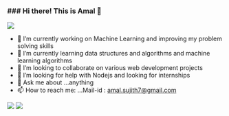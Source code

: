 ### ### Hi there! This is Amal 👋
![](https://komarev.com/ghpvc/?username=AmalSujith7)

- 🔭 I’m currently working on Machine Learning and improving my problem solving skills
- 🌱 I’m currently learning data structures and algorithms and machine learning algorithms
- 👯 I’m looking to collaborate on various web development projects
- 🤔 I’m looking for help with Nodejs and looking for internships
- 💬 Ask me about ...anything
- 📫 How to reach me: ...Mail-id : amal.sujith7@gmail.com

<img src="https://github-readme-stats.vercel.app/api?username=AmalSujith7&&show_icons=true&title_color=ffffff&icon_color=bb2acf&text_color=daf7dc&bg_color=151515">
<img src="https://github-readme-stats.vercel.app/api/top-langs/?username=AmalSujith7&theme=dark&hide_langs_below=1">
